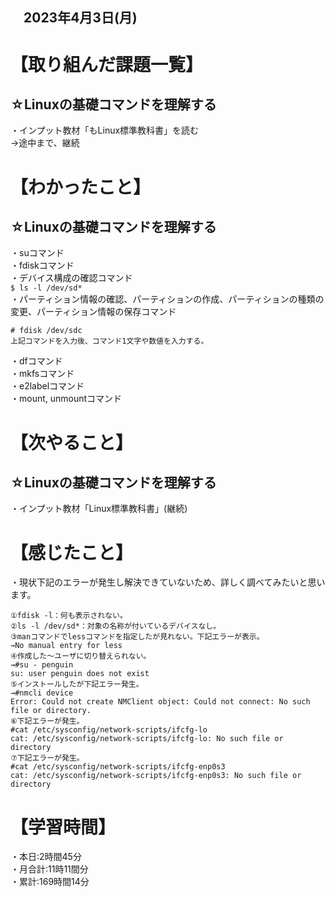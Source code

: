 ## 　2023年4月3日(月)
# 【取り組んだ課題一覧】
## ☆Linuxの基礎コマンドを理解する
・インプット教材「もLinux標準教科書」を読む<br>
→途中まで、継続
# 【わかったこと】
## ☆Linuxの基礎コマンドを理解する
・suコマンド<br>
・fdiskコマンド<br>
・デバイス構成の確認コマンド<br>
```$ ls -l /dev/sd*```<br>
・パーティション情報の確認、パーティションの作成、パーティションの種類の変更、パーティション情報の保存コマンド<br>
```
# fdisk /dev/sdc
上記コマンドを入力後、コマンド1文字や数値を入力する。
```
・dfコマンド<br>
・mkfsコマンド<br>
・e2labelコマンド<br>
・mount, unmountコマンド<br>
# 【次やること】
## ☆Linuxの基礎コマンドを理解する
・インプット教材「Linux標準教科書」(継続)
# 【感じたこと】
・現状下記のエラーが発生し解決できていないため、詳しく調べてみたいと思います。<br>
```
①fdisk -l：何も表示されない。
②ls -l /dev/sd*：対象の名称が付いているデバイスなし。
③manコマンドでlessコマンドを指定したが見れない。下記エラーが表示。
→No manual entry for less
④作成した〜ユーザに切り替えられない。
→#su - penguin
su: user penguin does not exist
⑤インストールしたが下記エラー発生。
→#nmcli device
Error: Could not create NMClient object: Could not connect: No such file or directory.
⑥下記エラーが発生。
#cat /etc/sysconfig/network-scripts/ifcfg-lo
cat: /etc/sysconfig/network-scripts/ifcfg-lo: No such file or directory
⑦下記エラーが発生。
#cat /etc/sysconfig/network-scripts/ifcfg-enp0s3
cat: /etc/sysconfig/network-scripts/ifcfg-enp0s3: No such file or directory
```
# 【学習時間】
・本日:2時間45分<br>
・月合計:11時11間分<br>
・累計:169時間14分
